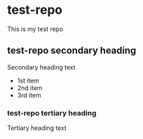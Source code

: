 # test-repo
This is my test repo

## test-repo secondary heading
Secondary heading text

* 1st item
* 2nd item
* 3rd item

### test-repo tertiary heading
Tertiary heading text